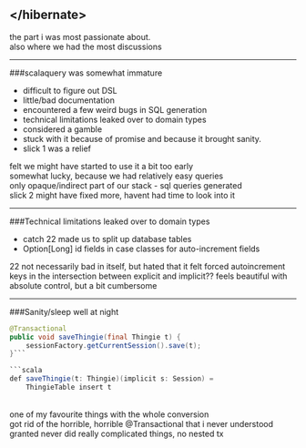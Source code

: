 ## &lt;/hibernate&gt;
<aside class="notes">
the part i was most passionate about.
<br/>also where we had the most discussions
</aside>

---

###scalaquery was somewhat immature
 - difficult to figure out DSL
 - little/bad documentation
 - encountered a few weird bugs in SQL generation
 - technical limitations leaked over to domain types
 - considered a gamble
 - stuck with it because of promise and because it brought sanity.
 - slick 1 was a relief

<aside class="notes">
felt we might have started to use it a bit too early
<br/>somewhat lucky, because we had relatively easy queries
<br/>only opaque/indirect part of our stack - sql queries generated
<br/>slick 2 might have fixed more, havent had time to look into it
</aside>

---

###Technical limitations leaked over to domain types
 - catch 22 made us to split up database tables
 - Option[Long] id fields in case classes for auto-increment fields

<aside class="notes">
22 not necessarily bad in itself, but hated that it felt forced
autoincrement keys in the intersection between explicit and implicit??
feels beautiful with absolute control, but a bit cumbersome
</aside>

---

###Sanity/sleep well at night
```java
@Transactional
public void saveThingie(final Thingie t) {
    sessionFactory.getCurrentSession().save(t);
}```

```scala
def saveThingie(t: Thingie)(implicit s: Session) =
	ThingieTable insert t
```

<aside class="notes">
<br/>one of my favourite things with the whole conversion
<br/>got rid of the horrible, horrible @Transactional that i never understood
<br/>granted never did really complicated things, no nested tx
</aside>